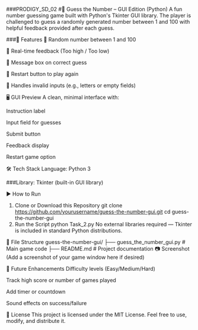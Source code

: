 ###PRODIGY_SD_02
#🎯 Guess the Number – GUI Edition (Python)
A fun number guessing game built with Python's Tkinter GUI library. The player is challenged to guess a randomly generated number between 1 and 100 with helpful feedback provided after each guess.

###📌 Features
🔢 Random number between 1 and 100

🧠 Real-time feedback (Too high / Too low)

🎉 Message box on correct guess

🔄 Restart button to play again

🚫 Handles invalid inputs (e.g., letters or empty fields)

🖥️ GUI Preview
A clean, minimal interface with:

Instruction label

Input field for guesses

Submit button

Feedback display

Restart game option

🛠️ Tech Stack
Language: Python 3

###Library: Tkinter (built-in GUI library)

▶️ How to Run
1. Clone or Download this Repository
git clone https://github.com/yourusername/guess-the-number-gui.git
cd guess-the-number-gui
2. Run the Script
python Task_2.py
No external libraries required — Tkinter is included in standard Python distributions.

📂 File Structure
guess-the-number-gui/
├── guess_the_number_gui.py   # Main game code
├── README.md                 # Project documentation
📷 Screenshot
(Add a screenshot of your game window here if desired)

🤔 Future Enhancements
Difficulty levels (Easy/Medium/Hard)

Track high score or number of games played

Add timer or countdown

Sound effects on success/failure

📃 License
This project is licensed under the MIT License. Feel free to use, modify, and distribute it.
